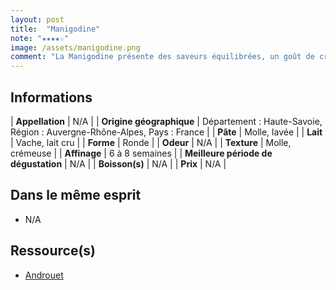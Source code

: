 ```yaml
---
layout: post
title:  "Manigodine"
note: "★★★★☆"
image: /assets/manigodine.png
comment: "La Manigodine présente des saveurs équilibrées, un goût de crème et des arômes boisés. Sa texture est onctueuse, crémeuse.<br> « Il est cerclé d’une sangle en Epicéa pour maîtriser la souplesse de la pâte à l’affinage. C’est l’affineur Paccard qui a baptisé ainsi ce fromage en l’honneur des femmes qui assurent sa fabrication à la ferme »."
---
```


## Informations

| **Appellation** | N/A |
| **Origine géographique** | Département : Haute-Savoie, Région : Auvergne-Rhône-Alpes, Pays : France   |
| **Pâte** | Molle, lavée |
| **Lait** | Vache, lait cru |
| **Forme** | Ronde |
| **Odeur** | N/A |
| **Texture** | Molle, crémeuse |
| **Affinage** | 6 à 8 semaines |
| **Meilleure période de dégustation** | N/A |
| **Boisson(s)** | N/A |
| **Prix** | N/A |

## Dans le même esprit
* N/A

## Ressource(s)
* [Androuet](http://androuet.com/Manigodine-1529.html)